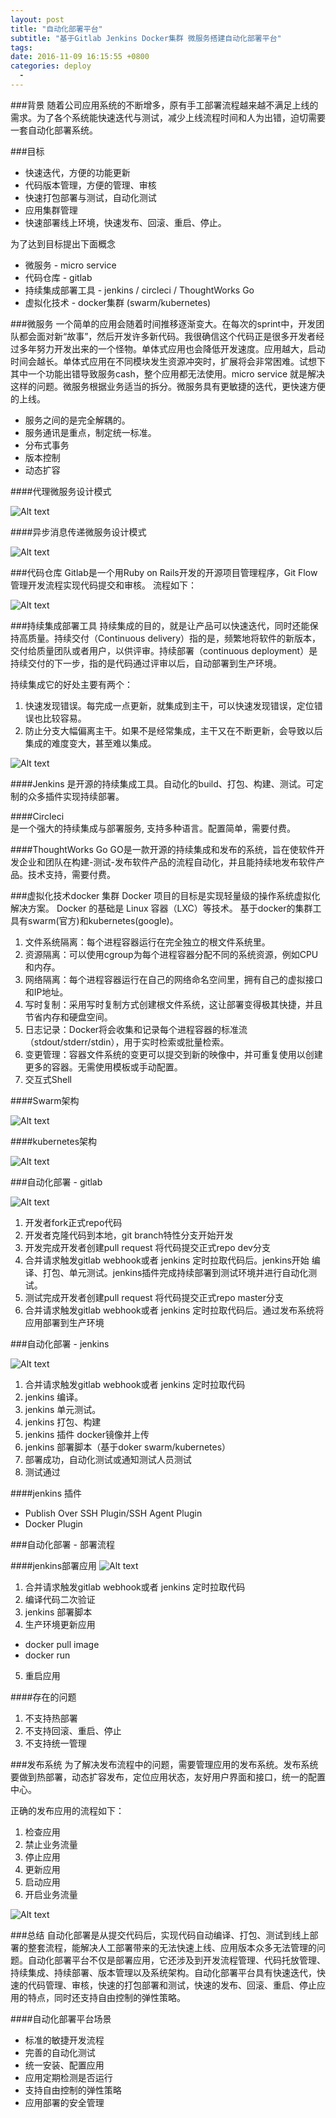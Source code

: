 ```yaml
---
layout: post
title: "自动化部署平台"
subtitle: "基于Gitlab Jenkins Docker集群 微服务搭建自动化部署平台"
tags:
date: 2016-11-09 16:15:55 +0800
categories: deploy
  - 
---
```


###背景
随着公司应用系统的不断增多，原有手工部署流程越来越不满足上线的需求。为了各个系统能快速迭代与测试，减少上线流程时间和人为出错，迫切需要一套自动化部署系统。

###目标
* 快速迭代，方便的功能更新
* 代码版本管理，方便的管理、审核
* 快速打包部署与测试，自动化测试
* 应用集群管理
* 快速部署线上环境，快速发布、回滚、重启、停止。

为了达到目标提出下面概念
* 微服务 - micro service 
* 代码仓库 - gitlab
* 持续集成部署工具 - jenkins / circleci / ThoughtWorks  Go
* 虚拟化技术 - docker集群 (swarm/kubernetes)

###微服务
一个简单的应用会随着时间推移逐渐变大。在每次的sprint中，开发团队都会面对新“故事”，然后开发许多新代码。我很确信这个代码正是很多开发者经过多年努力开发出来的一个怪物。单体式应用也会降低开发速度。应用越大，启动时间会越长。单体式应用在不同模块发生资源冲突时，扩展将会非常困难。试想下其中一个功能出错导致服务cash，整个应用都无法使用。micro service 就是解决这样的问题。微服务根据业务适当的拆分。微服务具有更敏捷的迭代，更快速方便的上线。

* 服务之间的是完全解耦的。
* 服务通讯是重点，制定统一标准。
* 分布式事务
* 版本控制
* 动态扩容

####代理微服务设计模式

![Alt text](http://ww3.sinaimg.cn/mw690/0065glrAgw1f9lyi1cn81j30sg0elq5z.jpg "micro porxy service")

####异步消息传递微服务设计模式

![Alt text](http://ww1.sinaimg.cn/mw690/0065glrAgw1f9lyi22shhj30sg0hsq69.jpg "micro service")

###代码仓库
Gitlab是一个用Ruby on Rails开发的开源项目管理程序，Git Flow管理开发流程实现代码提交和审核。
流程如下：

![Alt text](http://ww4.sinaimg.cn/mw690/0065glrAgw1f9lyhzlkq1j30i10cl3zj.jpg "git flow")

###持续集成部署工具
持续集成的目的，就是让产品可以快速迭代，同时还能保持高质量。持续交付（Continuous delivery）指的是，频繁地将软件的新版本，交付给质量团队或者用户，以供评审。持续部署（continuous deployment）是持续交付的下一步，指的是代码通过评审以后，自动部署到生产环境。

持续集成它的好处主要有两个：
1. 快速发现错误。每完成一点更新，就集成到主干，可以快速发现错误，定位错误也比较容易。
2. 防止分支大幅偏离主干。如果不是经常集成，主干又在不断更新，会导致以后集成的难度变大，甚至难以集成。

![Alt text](http://ww4.sinaimg.cn/mw690/0065glrAgw1f9lyi06wrfj30m5098t9z.jpg "deploy")

####Jenkins
是开源的持续集成工具。自动化的build、打包、构建、测试。可定制的众多插件实现持续部署。

####Circleci  
是一个强大的持续集成与部署服务, 支持多种语言。配置简单，需要付费。

####ThoughtWorks Go
GO是一款开源的持续集成和发布的系统，旨在使软件开发企业和团队在构建-测试-发布软件产品的流程自动化，并且能持续地发布软件产品。技术支持，需要付费。

###虚拟化技术docker 集群
Docker 项目的目标是实现轻量级的操作系统虚拟化解决方案。 Docker 的基础是 Linux 容器（LXC）等技术。 基于docker的集群工具有swarm(官方)和kubernetes(google)。
1. 文件系统隔离：每个进程容器运行在完全独立的根文件系统里。
2. 资源隔离：可以使用cgroup为每个进程容器分配不同的系统资源，例如CPU和内存。
3. 网络隔离：每个进程容器运行在自己的网络命名空间里，拥有自己的虚拟接口和IP地址。
4. 写时复制：采用写时复制方式创建根文件系统，这让部署变得极其快捷，并且节省内存和硬盘空间。
5. 日志记录：Docker将会收集和记录每个进程容器的标准流（stdout/stderr/stdin），用于实时检索或批量检索。
6. 变更管理：容器文件系统的变更可以提交到新的映像中，并可重复使用以创建更多的容器。无需使用模板或手动配置。
7. 交互式Shell

####Swarm架构

![Alt text](http://ww4.sinaimg.cn/mw690/0065glrAgw1f9lyi2sx34j30ex0d9abw.jpg "deploy")

####kubernetes架构

![Alt text](http://ww4.sinaimg.cn/mw690/0065glrAgw1f9lyi0nhpwj31kw1au46t.jpg "deploy")

###自动化部署 - gitlab

![Alt text](http://ww3.sinaimg.cn/mw690/0065glrAgw1f9lyz59iybj30go0cgab8.jpg "deploy")

1. 开发者fork正式repo代码
2. 开发者克隆代码到本地，git branch特性分支开始开发
3. 开发完成开发者创建pull request 将代码提交正式repo dev分支
4. 合并请求触发gitlab webhook或者 jenkins 定时拉取代码后。jenkins开始 编译、打包、单元测试。jenkins插件完成持续部署到测试环境并进行自动化测试。
5. 测试完成开发者创建pull request 将代码提交正式repo master分支
6. 合并请求触发gitlab webhook或者 jenkins 定时拉取代码后。通过发布系统将应用部署到生产环境

###自动化部署 - jenkins

![Alt text](http://ww1.sinaimg.cn/mw690/0065glrAgw1f9lyz5xghdj30jj0i2mzp.jpg "deploy")

1. 合并请求触发gitlab webhook或者 jenkins 定时拉取代码
2. jenkins 编译。
3. jenkins 单元测试。
4. jenkins 打包、构建
5. jenkins 插件 docker镜像并上传
6. jenkins 部署脚本（基于doker swarm/kubernetes）
7. 部署成功，自动化测试或通知测试人员测试
8. 测试通过

####jenkins 插件

* Publish Over SSH Plugin/SSH Agent Plugin
* Docker Plugin

###自动化部署 - 部署流程

####jenkins部署应用
![Alt text](http://ww2.sinaimg.cn/mw690/0065glrAgw1f9lyz6d3edj30iq0c1myn.jpg "deploy")

1. 合并请求触发gitlab webhook或者 jenkins 定时拉取代码
2. 编译代码二次验证
3.  jenkins 部署脚本
4. 生产环境更新应用
  * docker pull image
  *  docker run
5. 重启应用

####存在的问题
1. 不支持热部署
2. 不支持回滚、重启、停止
3. 不支持统一管理

###发布系统
为了解决发布流程中的问题，需要管理应用的发布系统。发布系统要做到热部署，动态扩容发布，定位应用状态，友好用户界面和接口，统一的配置中心。

正确的发布应用的流程如下：

1. 检查应用
2. 禁止业务流量
3. 停止应用
4. 更新应用
5. 启动应用
6. 开启业务流量

![Alt text](http://ww2.sinaimg.cn/mw690/0065glrAgw1f9lyz6qlvyj30ki0gvwhp.jpg "deploy")

###总结
自动化部署是从提交代码后，实现代码自动编译、打包、测试到线上部署的整套流程，能解决人工部署带来的无法快速上线、应用版本众多无法管理的问题。自动化部署平台不仅是部署应用，它还涉及到开发流程管理、代码托放管理、持续集成、持续部署、版本管理以及系统架构。自动化部署平台具有快速迭代，快速的代码管理、审核，快速的打包部署和测试，快速的发布、回滚、重启、停止应用的特点，同时还支持自由控制的弹性策略。

####自动化部署平台场景
* 标准的敏捷开发流程
* 完善的自动化测试
* 统一安装、配置应用
* 应用定期检测是否运行
* 支持自由控制的弹性策略
* 应用部署的安全管理
